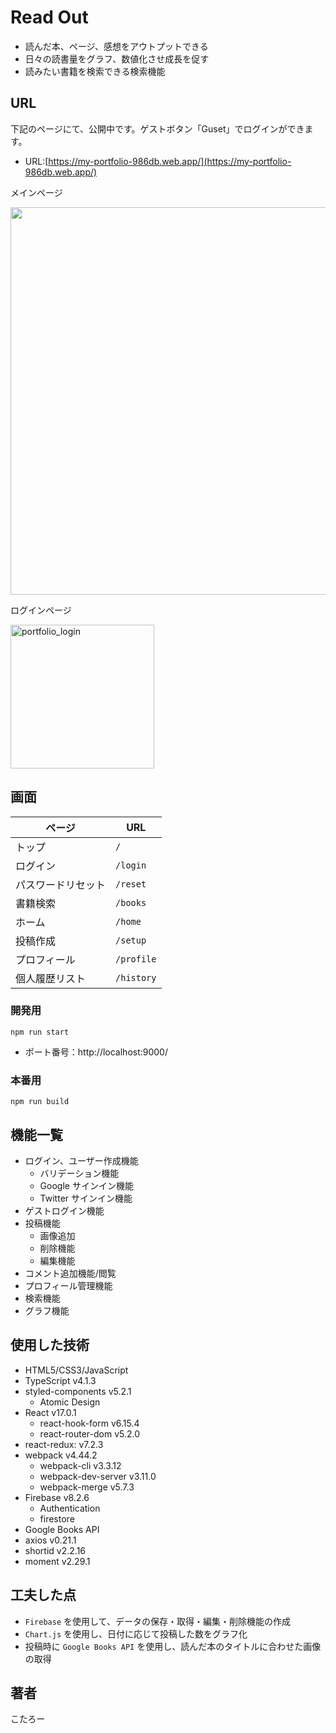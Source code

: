 # Read Out

- 読んだ本、ページ、感想をアウトプットできる
- 日々の読書量をグラフ、数値化させ成長を促す
- 読みたい書籍を検索できる検索機能

## URL

下記のページにて、公開中です。ゲストボタン「Guset」でログインができます。

- URL:[https://my-portfolio-986db.web.app/](https://my-portfolio-986db.web.app/)
  
メインページ

<img width="620px" src="./src/img/portfolio_top_page.png">

ログインページ

<img width="230px" alt="portfolio_login" src="https://user-images.githubusercontent.com/69884513/114831059-e6daf100-9e07-11eb-8b29-57813ce23b6c.png">


## 画面

| ページ             | URL        |
| ------------------ | ---------- |
| トップ             | `/`        |
| ログイン           | `/login`   |
| パスワードリセット | `/reset`   |
| 書籍検索           | `/books`   |
| ホーム             | `/home`    |
| 投稿作成           | `/setup`   |
| プロフィール       | `/profile` |
| 個人履歴リスト     | `/history` |

### 開発用

```
npm run start
```

- ポート番号：http://localhost:9000/

### 本番用

```
npm run build
```

## 機能一覧

- ログイン、ユーザー作成機能
  - バリデーション機能
  - Google サインイン機能
  - Twitter サインイン機能
- ゲストログイン機能
- 投稿機能
  - 画像追加
  - 削除機能
  - 編集機能
- コメント追加機能/閲覧
- プロフィール管理機能
- 検索機能
- グラフ機能

## 使用した技術

- HTML5/CSS3/JavaScript
- TypeScript v4.1.3
- styled-components v5.2.1
  - Atomic Design
- React v17.0.1
  - react-hook-form v6.15.4
  - react-router-dom v5.2.0
- react-redux: v7.2.3
- webpack v4.44.2
  - webpack-cli v3.3.12
  - webpack-dev-server v3.11.0
  - webpack-merge v5.7.3
- Firebase v8.2.6
  - Authentication
  - firestore
- Google Books API
- axios v0.21.1
- shortid v2.2.16
- moment v2.29.1

## 工夫した点

- `Firebase` を使用して、データの保存・取得・編集・削除機能の作成
- `Chart.js` を使用し、日付に応じて投稿した数をグラフ化
- 投稿時に `Google Books API` を使用し、読んだ本のタイトルに合わせた画像の取得

## 著者

こたろー
